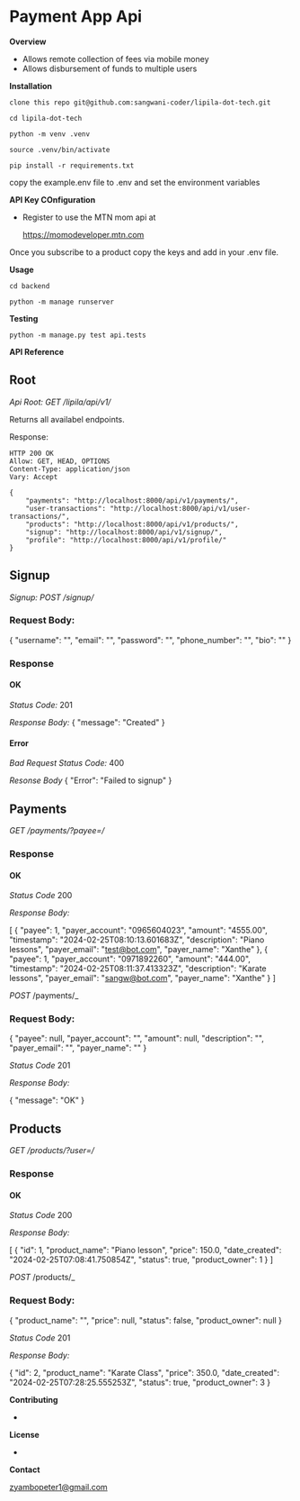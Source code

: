 # Payment App Api

**Overview**

- Allows remote collection of fees via mobile money
- Allows disbursement of funds to multiple users

**Installation**

    clone this repo git@github.com:sangwani-coder/lipila-dot-tech.git

    cd lipila-dot-tech

    python -m venv .venv

    source .venv/bin/activate
    
    pip install -r requirements.txt

copy the example.env file to .env and set the environment variables

**API Key COnfiguration**

- Register to use the MTN mom api at
    
    https://momodeveloper.mtn.com

Once you subscribe to a product copy the keys and add in your .env file.

**Usage**

    cd backend

    python -m manage runserver

**Testing**

    python -m manage.py test api.tests

**API Reference**

## Root
_Api Root: GET /lipila/api/v1/_

Returns all availabel endpoints.

Response:

    HTTP 200 OK
    Allow: GET, HEAD, OPTIONS
    Content-Type: application/json
    Vary: Accept

    {
        "payments": "http://localhost:8000/api/v1/payments/",
        "user-transactions": "http://localhost:8000/api/v1/user-transactions/",
        "products": "http://localhost:8000/api/v1/products/",
        "signup": "http://localhost:8000/api/v1/signup/",
        "profile": "http://localhost:8000/api/v1/profile/"
    }

## Signup
_Signup: POST /signup/_

### Request Body:

{
    "username": "", 
    "email": "",
    "password": "",
    "phone_number": "",
    "bio": ""
}

### Response

#### OK
 *Status Code:* 201

 *Response Body:*
{
    "message": "Created"
}

#### Error
*Bad Request*
*Status Code:* 400

*Resonse Body*
{
    "Error": "Failed to signup"
}

## Payments
_GET /payments/?payee=<username>/_

### Response
#### OK
*Status Code* 200

*Response Body:*

[
    {
        "payee": 1,
        "payer_account": "0965604023",
        "amount": "4555.00",
        "timestamp": "2024-02-25T08:10:13.601683Z",
        "description": "Piano lessons",
        "payer_email": "test@bot.com",
        "payer_name": "Xanthe"
    },
    {
        "payee": 1,
        "payer_account": "0971892260",
        "amount": "444.00",
        "timestamp": "2024-02-25T08:11:37.413323Z",
        "description": "Karate lessons",
        "payer_email": "sangw@bot.com",
        "payer_name": "Xanthe"
    }
]

_POST_ /payments/_

### Request Body:

{
    "payee": null,
    "payer_account": "",
    "amount": null,
    "description": "",
    "payer_email": "",
    "payer_name": ""
}

*Status Code* 201

*Response Body:*

{
    "message": "OK"
}
## Products
_GET /products/?user=<username>/_

### Response
#### OK
*Status Code* 200

*Response Body:*

[
    {
        "id": 1,
        "product_name": "Piano lesson",
        "price": 150.0,
        "date_created": "2024-02-25T07:08:41.750854Z",
        "status": true,
        "product_owner": 1
    }
]


_POST_ /products/_

### Request Body:

{
    "product_name": "",
    "price": null,
    "status": false,
    "product_owner": null
}

*Status Code* 201

*Response Body:*

{
    "id": 2,
    "product_name": "Karate Class",
    "price": 350.0,
    "date_created": "2024-02-25T07:28:25.555253Z",
    "status": true,
    "product_owner": 3
}

**Contributing**

-

**License**

-

**Contact**

zyambopeter1@gmail.com
